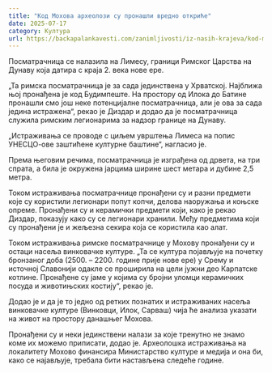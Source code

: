 ```yaml
---
title: "Код Мохова археолози су пронашли вредно откриће"
date: 2025-07-17
category: Култура
url: https://backapalankavesti.com/zanimljivosti/iz-nasih-krajeva/kod-mohova-arheolozi-su-pronasli-vredno-otkrice1/
---
```


Посматрачница се налазила на Лимесу, граници Римског Царства на Дунаву која датира с краја 2. века нове ере.

„Та римска посматрачница је за сада јединствена у Хрватској. Најближа њој пронађена је код Будимпеште. На простору од Илока до Батине пронашли смо још неке потенцијалне посматрачница, али је ова за сада једина истражена“, рекао је Диздар и додао да је посматрачница служила римским легионарима за надзор границе на Дунаву.

„Истраживања се проводе с циљем уврштења Лимеса на попис УНЕСЦО-ове заштићене културне баштине“, нагласио је.

Према његовим речима, посматрачница је изграђена од дрвета, на три спрата, а била је окружена јарцима ширине шест метара и дубине 2,5 метра.

Током истраживања посматрачнице пронађени су и разни предмети које су користили легионари попут копчи, делова наоружања и коњске опреме. Пронађени су и керамички предмети који, како је рекао Диздар, показују како су се легионари хранили. Међу предметима који су пронађени је и жељезна секира која се користила као алат.

Током истраживања римске посматрачнице у Мохову пронађени су и остаци насеља винковачке културе. „Та се култура појављује на почетку бронзаног доба (2500. – 2200. године прије нове ере) у Срему и источној Славонији одакле се проширила на цели јужни део Карпатске котлине. Пронађене су јаме у којима су бројни уломци керамичких посуда и животињских костију“, рекао је.

Додао је и да је то једно од ретких познатих и истраживаних насеља винковачке културе (Винковци, Илок, Сарваш) чија ће анализа указати на живот на простору данашњег Мохова.

Пронађени су и неки јединствени налази за које тренутно не знамо коме их можемо приписати, додао је. Археолошка истраживања на локалитету Мохово финансира Министарство културе и медија и она би, како се најављује, требала бити настављена следеће године.
